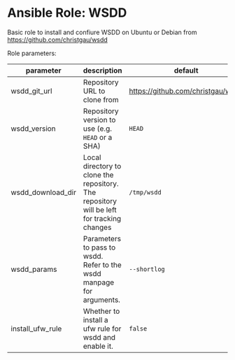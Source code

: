 # Ansible Role: WSDD

Basic role to install and confiure WSDD on Ubuntu or Debian from https://github.com/christgau/wsdd

Role parameters:

| parameter         | description                                                                               | default                           |
| ----------------- | ----------------------------------------------------------------------------------------- | --------------------------------- |
| wsdd_git_url      | Repository URL to clone from                                                              | https://github.com/christgau/wsdd |
| wsdd_version      | Repository version to use (e.g. `HEAD` or a SHA)                                          | `HEAD`                            |
| wsdd_download_dir | Local directory to clone the repository. The repository will be left for tracking changes | `/tmp/wsdd`                       |
| wsdd_params       | Parameters to pass to wsdd. Refer to the wsdd manpage for arguments.                      | `--shortlog`                      |
| install_ufw_rule  | Whether to install a ufw rule for wsdd and enable it.                                     | `false`                           |
